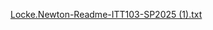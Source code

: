 [Locke.Newton-Readme-ITT103-SP2025 (1).txt](https://github.com/user-attachments/files/19623851/Locke.Newton-Readme-ITT103-SP2025.1.txt)
